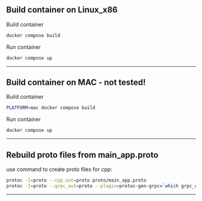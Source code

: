 ## Build container on Linux_x86

Build container
```bash
docker compose build
```

Run container
```bash
docker compose up
```

---

## Build container on MAC - not tested!

Build container
```bash
PLATFORM=mac docker compose build
```

Run container
```bash
docker compose up
```

---

## Rebuild proto files from main_app.proto

use command to create proto files for cpp:
```bash
protoc -I=proto --cpp_out=proto proto/main_app.proto
protoc -I=proto --grpc_out=proto --plugin=protoc-gen-grpc=`which grpc_cpp_plugin` proto/main_app.proto
```
---